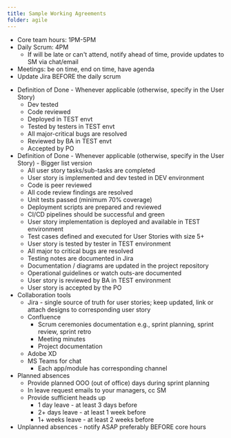 ```yaml
---
title: Sample Working Agreements
folder: agile
---
```


  * Core team hours: 1PM-5PM
  * Daily Scrum: 4PM
    * If will be late or can't attend, notify ahead of time, provide updates to SM via chat/email
  * Meetings: be on time, end on time, have agenda
  * Update Jira BEFORE the daily scrum
<!--  * Definition of Ready -->
  * Definition of Done - Whenever applicable (otherwise, specify in the User Story)
    * Dev tested
    * Code reviewed
    * Deployed in TEST envt
    * Tested by testers in TEST envt
    * All major-critical bugs are resolved
    * Reviewed by BA in TEST envt
    * Accepted by PO
  * Definition of Done - Whenever applicable (otherwise, specify in the User Story) - Bigger list version
    * All user story tasks/sub-tasks are completed
    * User story is implemented and dev tested in DEV environment
    * Code is peer reviewed
    * All code review findings are resolved
    * Unit tests passed (minimum 70% coverage)
    * Deployment scripts are prepared and reviewed
    * CI/CD pipelines should be successful and green
    * User story implementation is deployed and available in TEST environment
    * Test cases defined and executed for User Stories with size 5+
    * User story is tested by tester in TEST environment
    * All major to critical bugs are resolved
    * Testing notes are documented in Jira
    * Documentation / diagrams are updated in the project repository
    * Operational guidelines or watch outs-are documented
    * User story is reviewed by BA in TEST environment
    * User story is accepted by the PO
  * Collaboration tools
    * Jira - single source of truth for user stories; keep updated, link or attach designs to corresponding user story
    * Confluence
        * Scrum ceremonies documentation e.g., sprint planning, sprint review, sprint retro
        * Meeting minutes
        * Project documentation
    * Adobe XD
    * MS Teams for chat
        * Each app/module has corresponding channel
  * Planned absences
    * Provide planned OOO (out of office) days during sprint planning
    * In leave request emails to your managers, cc SM
    * Provide sufficient heads up
        * 1 day leave - at least 3 days before
        * 2+ days leave - at least 1 week before
        * 1+ weeks leave - at least 2 weeks before
  * Unplanned absences - notify ASAP preferably BEFORE core hours
